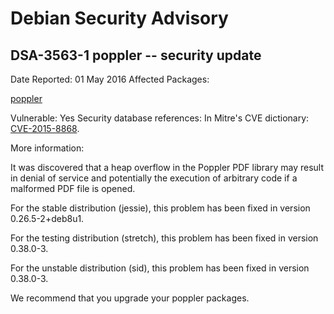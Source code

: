 
Debian Security Advisory
========================


DSA-3563-1 poppler -- security update
-------------------------------------



Date Reported:
01 May 2016
Affected Packages:

[poppler](https://packages.debian.org/src:poppler)

Vulnerable:
Yes
Security database references:
In Mitre's CVE dictionary: [CVE-2015-8868](https://security-tracker.debian.org/tracker/CVE-2015-8868).  

More information:

It was discovered that a heap overflow in the Poppler PDF library may
result in denial of service and potentially the execution of arbitrary
code if a malformed PDF file is opened.


For the stable distribution (jessie), this problem has been fixed in
version 0.26.5-2+deb8u1.


For the testing distribution (stretch), this problem has been fixed
in version 0.38.0-3.


For the unstable distribution (sid), this problem has been fixed in
version 0.38.0-3.


We recommend that you upgrade your poppler packages.





